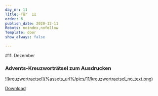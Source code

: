 ```yaml
---
day_nr: 11
Title: Tür  11
order: 6
publish_date: 2020-12-11
Robots: noindex,nofollow
Template: door
show_always: false

---
```



#11. Dezember 

### Advents-Kreuzworträtsel zum Ausdrucken

<a href="%assets_url%/other/11/Dezember-11.pdf" download="kreuzwortraetsel.pdf" markdown="1">
![kreuzwortraetsel](%assets_url%/pics/11/kreuzwortraetsel_no_text.png)
</a>

<a href="%assets_url%/other/11/Dezember-11.pdf" download="kreuzwortraetsel.pdf">Download</a>

